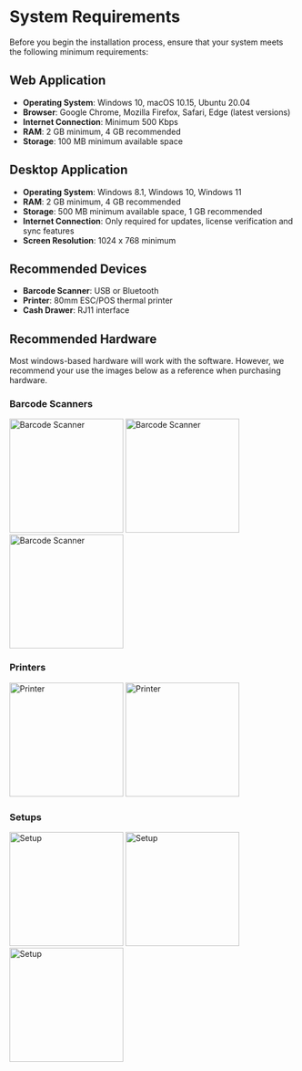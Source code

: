 # System Requirements

Before you begin the installation process, ensure that your system meets the following minimum requirements:
## Web Application
- **Operating System**: Windows 10, macOS 10.15, Ubuntu 20.04
- **Browser**: Google Chrome, Mozilla Firefox, Safari, Edge (latest versions)
- **Internet Connection**: Minimum 500 Kbps
- **RAM**: 2 GB minimum, 4 GB recommended
- **Storage**: 100 MB minimum available space

## Desktop Application
- **Operating System**: Windows 8.1, Windows 10, Windows 11
- **RAM**: 2 GB minimum, 4 GB recommended
- **Storage**: 500 MB minimum available space, 1 GB recommended
- **Internet Connection**: Only required for updates, license verification and sync features
- **Screen Resolution**: 1024 x 768 minimum

## Recommended Devices
- **Barcode Scanner**: USB or Bluetooth
- **Printer**: 80mm ESC/POS thermal printer
- **Cash Drawer**: RJ11 interface

[//]: # (Recommended hardware images so that the user can identify the type of hardware they need to purchase)
## Recommended Hardware
Most windows-based hardware will work with the software. However, we recommend your use the images below as a reference when purchasing hardware.

### Barcode Scanners
<img src="barcode1.jpg" alt="Barcode Scanner" width="200" style="inline"/>
<img src="barcode2.jpg" alt="Barcode Scanner" width="200" style="inline"/>
<img src="barcode3.jpg" alt="Barcode Scanner" width="200" style="inline"/>

### Printers
<img src="printer1.jpg" alt="Printer" width="200" style="inline"/>
<img src="printer2.jpg" alt="Printer" width="200" style="inline"/>

### Setups
<img src="setup1.jpg" alt="Setup" width="200" style="inline"/>
<img src="setup2.png" alt="Setup" width="200" style="inline"/>
<img src="setup3.jpg" alt="Setup" width="200" style="inline"/>


